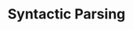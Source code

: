 ---
title: "Syntactic Parsing"

categories: ['']

tags: ['Syntactic', 'Parsing']

arwords: 'تحليل البناء النحوي'

arexps: []

enwords: ['Syntactic Parsing']

enexps: []

arlexicons: 'ح'

enlexicons: 'S'

authors: ['Ruqayya Roshdy']

translators: ['']

citations: 'تطبيقات الذكاء الاصطناعي في خدمة اللغة العربية'

sources: 'مركز الملك عبدالله بن عبدالعزيز الدولي لخدمة اللغة العربية'

word: "true"

slug: ""
---
